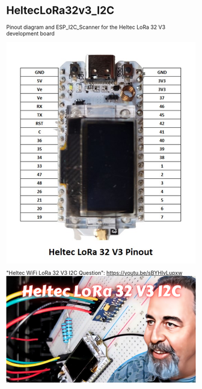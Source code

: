 # HeltecLoRa32v3_I2C
Pinout diagram and ESP_I2C_Scanner for the Heltec LoRa 32 V3 development board

![](https://github.com/ShotokuTech/HeltecLoRa32v3_I2C/blob/main/heltec%20wifi%20lora%2032%20v3%20pinout.jpg)

"Heltec WiFi LoRa 32 V3 I2C Question": https://youtu.be/sBYHlvLupxw
![](https://github.com/ShotokuTech/HeltecLoRa32v3_I2C/blob/main/Heltec%20LoRa%2032%20V3%20I2C(1).png)
